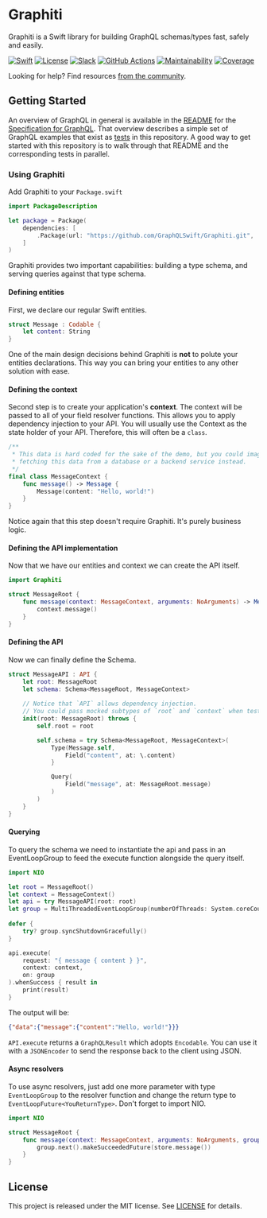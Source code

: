 # Graphiti 

Graphiti is a Swift library for building GraphQL schemas/types fast, safely and easily.

[![Swift][swift-badge]][swift-url]
[![License][mit-badge]][mit-url]
[![Slack][slack-badge]][slack-url]
[![GitHub Actions][gh-actions-badge]][gh-actions-url]
[![Maintainability][maintainability-badge]][maintainability-url]
[![Coverage][coverage-badge]][coverage-url]

Looking for help? Find resources [from the community](http://graphql.org/community/).


## Getting Started

An overview of GraphQL in general is available in the
[README](https://github.com/facebook/graphql/blob/master/README.md) for the
[Specification for GraphQL](https://github.com/facebook/graphql). That overview
describes a simple set of GraphQL examples that exist as [tests](Tests/GraphitiTests/StarWarsTests/)
in this repository. A good way to get started with this repository is to walk
through that README and the corresponding tests in parallel.

### Using Graphiti

Add Graphiti to your `Package.swift`

```swift
import PackageDescription

let package = Package(
    dependencies: [
        .Package(url: "https://github.com/GraphQLSwift/Graphiti.git", .upToNextMinor(from: "0.20.1")),
    ]
)
```

Graphiti provides two important capabilities: building a type schema, and
serving queries against that type schema.

#### Defining entities

First, we declare our regular Swift entities.

```swift
struct Message : Codable {
    let content: String
}
```

One of the main design decisions behind Graphiti is **not** to polute your entities declarations. This way you can bring your entities to any other solution with ease.

#### Defining the context

Second step is to create your application's **context**. The context will be passed to all of your field resolver functions. This allows you to apply dependency injection to your API. You will usually use the Context as the state holder of your API. Therefore, this will often be a `class`.

```swift
/**
 * This data is hard coded for the sake of the demo, but you could imagine
 * fetching this data from a database or a backend service instead.
 */
final class MessageContext {
    func message() -> Message {
        Message(content: "Hello, world!")
    }
}
```

Notice again that this step doesn't require Graphiti. It's purely business logic.

#### Defining the API implementation

Now that we have our entities and context we can create the API itself.

```swift
import Graphiti

struct MessageRoot {
    func message(context: MessageContext, arguments: NoArguments) -> Message {
        context.message()
    }
}
```

#### Defining the API

Now we can finally define the Schema.

```swift
struct MessageAPI : API {
    let root: MessageRoot
    let schema: Schema<MessageRoot, MessageContext>
    
    // Notice that `API` allows dependency injection.
    // You could pass mocked subtypes of `root` and `context` when testing, for example.
    init(root: MessageRoot) throws {
        self.root = root

        self.schema = try Schema<MessageRoot, MessageContext>(
            Type(Message.self,
                Field("content", at: \.content)
            }

            Query(
                Field("message", at: MessageRoot.message)
            )
        )
    }
}
```

#### Querying

To query the schema we need to instantiate the api and pass in an EventLoopGroup to feed the execute function alongside the query itself.

```swift
import NIO

let root = MessageRoot()
let context = MessageContext()
let api = try MessageAPI(root: root)
let group = MultiThreadedEventLoopGroup(numberOfThreads: System.coreCount)
        
defer {
    try? group.syncShutdownGracefully()
}

api.execute(
    request: "{ message { content } }",
    context: context,
    on: group
).whenSuccess { result in
    print(result)
}
```

The output will be:

```json
{"data":{"message":{"content":"Hello, world!"}}}
```

`API.execute` returns a `GraphQLResult` which adopts `Encodable`. You can use it with a `JSONEncoder` to send the response back to the client using JSON.

#### Async resolvers

To use async resolvers, just add one more parameter with type `EventLoopGroup` to the resolver function and change the return type to `EventLoopFuture<YouReturnType>`. Don't forget to import NIO.

```swift
import NIO

struct MessageRoot {
    func message(context: MessageContext, arguments: NoArguments, group: EventLoopGroup) -> EventLoopFuture<Message> {
        group.next().makeSucceededFuture(store.message())
    }
}
```

## License

This project is released under the MIT license. See [LICENSE](LICENSE) for details.

[swift-badge]: https://img.shields.io/badge/Swift-5.2-orange.svg?style=flat
[swift-url]: https://swift.org

[mit-badge]: https://img.shields.io/badge/License-MIT-blue.svg?style=flat
[mit-url]: https://tldrlegal.com/license/mit-license

[slack-badge]: https://zewo-slackin.herokuapp.com/badge.svg
[slack-url]: http://slack.zewo.io

[gh-actions-badge]: https://github.com/GraphQLSwift/Graphiti/workflows/Tests/badge.svg
[gh-actions-url]: https://github.com/GraphQLSwift/Graphiti/actions?query=workflow%3ATests

[maintainability-badge]: https://api.codeclimate.com/v1/badges/25559824033fc2caa94e/maintainability
[maintainability-url]: https://codeclimate.com/github/GraphQLSwift/Graphiti/maintainability

[coverage-badge]: https://api.codeclimate.com/v1/badges/25559824033fc2caa94e/test_coverage
[coverage-url]: https://codeclimate.com/github/GraphQLSwift/Graphiti/test_coverage
